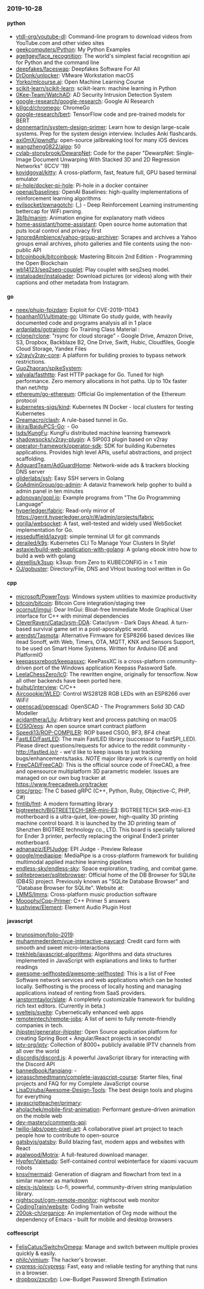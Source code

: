 ### 2019-10-28

#### python
* [ytdl-org/youtube-dl](https://github.com/ytdl-org/youtube-dl): Command-line program to download videos from YouTube.com and other video sites
* [geekcomputers/Python](https://github.com/geekcomputers/Python): My Python Examples
* [ageitgey/face_recognition](https://github.com/ageitgey/face_recognition): The world's simplest facial recognition api for Python and the command line
* [deepfakes/faceswap](https://github.com/deepfakes/faceswap): Deepfakes Software For All
* [DrDonk/unlocker](https://github.com/DrDonk/unlocker): VMware Workstation macOS
* [Yorko/mlcourse.ai](https://github.com/Yorko/mlcourse.ai): Open Machine Learning Course
* [scikit-learn/scikit-learn](https://github.com/scikit-learn/scikit-learn): scikit-learn: machine learning in Python
* [0Kee-Team/WatchAD](https://github.com/0Kee-Team/WatchAD): AD Security Intrusion Detection System
* [google-research/google-research](https://github.com/google-research/google-research): Google AI Research
* [killgcd/chromego](https://github.com/killgcd/chromego): ChromeGo 
* [google-research/bert](https://github.com/google-research/bert): TensorFlow code and pre-trained models for BERT
* [donnemartin/system-design-primer](https://github.com/donnemartin/system-design-primer): Learn how to design large-scale systems. Prep for the system design interview. Includes Anki flashcards.
* [axi0mX/ipwndfu](https://github.com/axi0mX/ipwndfu): open-source jailbreaking tool for many iOS devices
* [wangzheng0822/algo](https://github.com/wangzheng0822/algo): 50
* [cvlab-stonybrook/DewarpNet](https://github.com/cvlab-stonybrook/DewarpNet): Code for the paper "DewarpNet: Single-Image Document Unwarping With Stacked 3D and 2D Regression Networks" (ICCV '19)
* [kovidgoyal/kitty](https://github.com/kovidgoyal/kitty): A cross-platform, fast, feature full, GPU based terminal emulator
* [pi-hole/docker-pi-hole](https://github.com/pi-hole/docker-pi-hole): Pi-hole in a docker container
* [openai/baselines](https://github.com/openai/baselines): OpenAI Baselines: high-quality implementations of reinforcement learning algorithms
* [evilsocket/pwnagotchi](https://github.com/evilsocket/pwnagotchi): (_) - Deep Reinforcement Learning instrumenting bettercap for WiFi pwning.
* [3b1b/manim](https://github.com/3b1b/manim): Animation engine for explanatory math videos
* [home-assistant/home-assistant](https://github.com/home-assistant/home-assistant):  Open source home automation that puts local control and privacy first
* [IgnoredAmbience/yahoo-group-archiver](https://github.com/IgnoredAmbience/yahoo-group-archiver): Scrapes and archives a Yahoo groups email archives, photo galleries and file contents using the non-public API
* [bitcoinbook/bitcoinbook](https://github.com/bitcoinbook/bitcoinbook): Mastering Bitcoin 2nd Edition - Programming the Open Blockchain
* [wb14123/seq2seq-couplet](https://github.com/wb14123/seq2seq-couplet): Play couplet with seq2seq model. 
* [instaloader/instaloader](https://github.com/instaloader/instaloader): Download pictures (or videos) along with their captions and other metadata from Instagram.

#### go
* [neex/phuip-fpizdam](https://github.com/neex/phuip-fpizdam): Exploit for CVE-2019-11043
* [hoanhan101/ultimate-go](https://github.com/hoanhan101/ultimate-go): Ultimate Go study guide, with heavily documented code and programs analysis all in 1 place 
* [ardanlabs/gotraining](https://github.com/ardanlabs/gotraining): Go Training Class Material :
* [rclone/rclone](https://github.com/rclone/rclone): "rsync for cloud storage" - Google Drive, Amazon Drive, S3, Dropbox, Backblaze B2, One Drive, Swift, Hubic, Cloudfiles, Google Cloud Storage, Yandex Files
* [v2ray/v2ray-core](https://github.com/v2ray/v2ray-core): A platform for building proxies to bypass network restrictions.
* [GuoZhaoran/spikeSystem](https://github.com/GuoZhaoran/spikeSystem): 
* [valyala/fasthttp](https://github.com/valyala/fasthttp): Fast HTTP package for Go. Tuned for high performance. Zero memory allocations in hot paths. Up to 10x faster than net/http
* [ethereum/go-ethereum](https://github.com/ethereum/go-ethereum): Official Go implementation of the Ethereum protocol
* [kubernetes-sigs/kind](https://github.com/kubernetes-sigs/kind): Kubernetes IN Docker - local clusters for testing Kubernetes
* [Dreamacro/clash](https://github.com/Dreamacro/clash): A rule-based tunnel in Go.
* [iikira/BaiduPCS-Go](https://github.com/iikira/BaiduPCS-Go):  - Go
* [lsds/KungFu](https://github.com/lsds/KungFu): KungFu distributed machine learning framework
* [shadowsocks/v2ray-plugin](https://github.com/shadowsocks/v2ray-plugin): A SIP003 plugin based on v2ray
* [operator-framework/operator-sdk](https://github.com/operator-framework/operator-sdk): SDK for building Kubernetes applications. Provides high level APIs, useful abstractions, and project scaffolding.
* [AdguardTeam/AdGuardHome](https://github.com/AdguardTeam/AdGuardHome): Network-wide ads & trackers blocking DNS server
* [gliderlabs/ssh](https://github.com/gliderlabs/ssh): Easy SSH servers in Golang
* [GoAdminGroup/go-admin](https://github.com/GoAdminGroup/go-admin): A dataviz framework help gopher to build a admin panel in ten minutes
* [adonovan/gopl.io](https://github.com/adonovan/gopl.io): Example programs from "The Go Programming Language"
* [hyperledger/fabric](https://github.com/hyperledger/fabric): Read-only mirror of https://gerrit.hyperledger.org/r/#/admin/projects/fabric
* [gorilla/websocket](https://github.com/gorilla/websocket): A fast, well-tested and widely used WebSocket implementation for Go.
* [jesseduffield/lazygit](https://github.com/jesseduffield/lazygit): simple terminal UI for git commands
* [derailed/k9s](https://github.com/derailed/k9s):  Kubernetes CLI To Manage Your Clusters In Style!
* [astaxie/build-web-application-with-golang](https://github.com/astaxie/build-web-application-with-golang): A golang ebook intro how to build a web with golang
* [alexellis/k3sup](https://github.com/alexellis/k3sup): k3sup: from Zero to KUBECONFIG in < 1 min
* [OJ/gobuster](https://github.com/OJ/gobuster): Directory/File, DNS and VHost busting tool written in Go

#### cpp
* [microsoft/PowerToys](https://github.com/microsoft/PowerToys): Windows system utilities to maximize productivity
* [bitcoin/bitcoin](https://github.com/bitcoin/bitcoin): Bitcoin Core integration/staging tree
* [ocornut/imgui](https://github.com/ocornut/imgui): Dear ImGui: Bloat-free Immediate Mode Graphical User interface for C++ with minimal dependencies
* [CleverRaven/Cataclysm-DDA](https://github.com/CleverRaven/Cataclysm-DDA): Cataclysm - Dark Days Ahead. A turn-based survival game set in a post-apocalyptic world.
* [arendst/Tasmota](https://github.com/arendst/Tasmota): Alternative Firmware for ESP8266 based devices like itead Sonoff, with Web, Timers, OTA, MQTT, KNX and Sensors Support, to be used on Smart Home Systems. Written for Arduino IDE and PlatformIO
* [keepassxreboot/keepassxc](https://github.com/keepassxreboot/keepassxc): KeePassXC is a cross-platform community-driven port of the Windows application Keepass Password Safe.
* [LeelaChessZero/lc0](https://github.com/LeelaChessZero/lc0): The rewritten engine, originally for tensorflow. Now all other backends have been ported here.
* [huihut/interview](https://github.com/huihut/interview):  C/C++ 
* [Aircoookie/WLED](https://github.com/Aircoookie/WLED): Control WS2812B RGB LEDs with an ESP8266 over WiFi!
* [openscad/openscad](https://github.com/openscad/openscad): OpenSCAD - The Programmers Solid 3D CAD Modeller
* [acidanthera/Lilu](https://github.com/acidanthera/Lilu): Arbitrary kext and process patching on macOS
* [EOSIO/eos](https://github.com/EOSIO/eos): An open source smart contract platform
* [Speedi13/ROP-COMPILER](https://github.com/Speedi13/ROP-COMPILER): ROP based CSGO, BF3, BF4 cheat
* [FastLED/FastLED](https://github.com/FastLED/FastLED): The main FastLED library (successor to FastSPI_LED). Please direct questions/requests for advice to the reddit community - http://fastled.io/r - we'd like to keep issues to just tracking bugs/enhancements/tasks. *NOTE* major library work is currently on hold
* [FreeCAD/FreeCAD](https://github.com/FreeCAD/FreeCAD): This is the official source code of FreeCAD, a free and opensource multiplatform 3D parametric modeler. Issues are managed on our own bug tracker at https://www.freecadweb.org/tracker
* [grpc/grpc](https://github.com/grpc/grpc): The C based gRPC (C++, Python, Ruby, Objective-C, PHP, C#)
* [fmtlib/fmt](https://github.com/fmtlib/fmt): A modern formatting library
* [bigtreetech/BIGTREETECH-SKR-mini-E3](https://github.com/bigtreetech/BIGTREETECH-SKR-mini-E3): BIGTREETECH SKR-mini-E3 motherboard is a ultra-quiet, low-power, high-quality 3D printing machine control board. It is launched by the 3D printing team of Shenzhen BIGTREE technology co., LTD. This board is specially tailored for Ender 3 printer, perfectly replacing the original Ender3 printer motherboard.
* [adnanaziz/EPIJudge](https://github.com/adnanaziz/EPIJudge): EPI Judge - Preview Release
* [google/mediapipe](https://github.com/google/mediapipe): MediaPipe is a cross-platform framework for building multimodal applied machine learning pipelines
* [endless-sky/endless-sky](https://github.com/endless-sky/endless-sky): Space exploration, trading, and combat game.
* [sqlitebrowser/sqlitebrowser](https://github.com/sqlitebrowser/sqlitebrowser): Official home of the DB Browser for SQLite (DB4S) project. Previously known as "SQLite Database Browser" and "Database Browser for SQLite". Website at:
* [LMMS/lmms](https://github.com/LMMS/lmms): Cross-platform music production software
* [Mooophy/Cpp-Primer](https://github.com/Mooophy/Cpp-Primer): C++ Primer 5 answers
* [kushview/Element](https://github.com/kushview/Element): Element Audio Plugin Host

#### javascript
* [brunosimon/folio-2019](https://github.com/brunosimon/folio-2019): 
* [muhammederdem/vue-interactive-paycard](https://github.com/muhammederdem/vue-interactive-paycard): Credit card form with smooth and sweet micro-interactions
* [trekhleb/javascript-algorithms](https://github.com/trekhleb/javascript-algorithms):  Algorithms and data structures implemented in JavaScript with explanations and links to further readings
* [awesome-selfhosted/awesome-selfhosted](https://github.com/awesome-selfhosted/awesome-selfhosted): This is a list of Free Software network services and web applications which can be hosted locally. Selfhosting is the process of locally hosting and managing applications instead of renting from SaaS providers.
* [ianstormtaylor/slate](https://github.com/ianstormtaylor/slate): A completely customizable framework for building rich text editors. (Currently in beta.)
* [sveltejs/svelte](https://github.com/sveltejs/svelte): Cybernetically enhanced web apps
* [remoteintech/remote-jobs](https://github.com/remoteintech/remote-jobs): A list of semi to fully remote-friendly companies in tech.
* [jhipster/generator-jhipster](https://github.com/jhipster/generator-jhipster): Open Source application platform for creating Spring Boot + Angular/React projects in seconds!
* [iptv-org/iptv](https://github.com/iptv-org/iptv): Collection of 8000+ publicly available IPTV channels from all over the world
* [discordjs/discord.js](https://github.com/discordjs/discord.js): A powerful JavaScript library for interacting with the Discord API
* [bannedbook/fanqiang](https://github.com/bannedbook/fanqiang): -
* [jonasschmedtmann/complete-javascript-course](https://github.com/jonasschmedtmann/complete-javascript-course): Starter files, final projects and FAQ for my Complete JavaScript course
* [LisaDziuba/Awesome-Design-Tools](https://github.com/LisaDziuba/Awesome-Design-Tools): The best design tools and plugins for everything 
* [javascriptteacher/primary](https://github.com/javascriptteacher/primary): 
* [aholachek/mobile-first-animation](https://github.com/aholachek/mobile-first-animation): Performant gesture-driven animation on the mobile web
* [dev-mastery/comments-api](https://github.com/dev-mastery/comments-api): 
* [twilio-labs/open-pixel-art](https://github.com/twilio-labs/open-pixel-art): A collaborative pixel art project to teach people how to contribute to open-source
* [gatsbyjs/gatsby](https://github.com/gatsbyjs/gatsby): Build blazing fast, modern apps and websites with React
* [agalwood/Motrix](https://github.com/agalwood/Motrix): A full-featured download manager.
* [Hypfer/Valetudo](https://github.com/Hypfer/Valetudo): Self-contained control webinterface for xiaomi vacuum robots
* [knsv/mermaid](https://github.com/knsv/mermaid): Generation of diagram and flowchart from text in a similar manner as markdown
* [plexis-js/plexis](https://github.com/plexis-js/plexis): Lo-fi, powerful, community-driven string manipulation library.
* [nightscout/cgm-remote-monitor](https://github.com/nightscout/cgm-remote-monitor): nightscout web monitor
* [CodingTrain/website](https://github.com/CodingTrain/website): Coding Train website
* [200ok-ch/organice](https://github.com/200ok-ch/organice): An implementation of Org mode without the dependency of Emacs - built for mobile and desktop browsers

#### coffeescript
* [FelisCatus/SwitchyOmega](https://github.com/FelisCatus/SwitchyOmega): Manage and switch between multiple proxies quickly & easily.
* [philc/vimium](https://github.com/philc/vimium): The hacker's browser.
* [cypress-io/cypress](https://github.com/cypress-io/cypress): Fast, easy and reliable testing for anything that runs in a browser.
* [dropbox/zxcvbn](https://github.com/dropbox/zxcvbn): Low-Budget Password Strength Estimation
